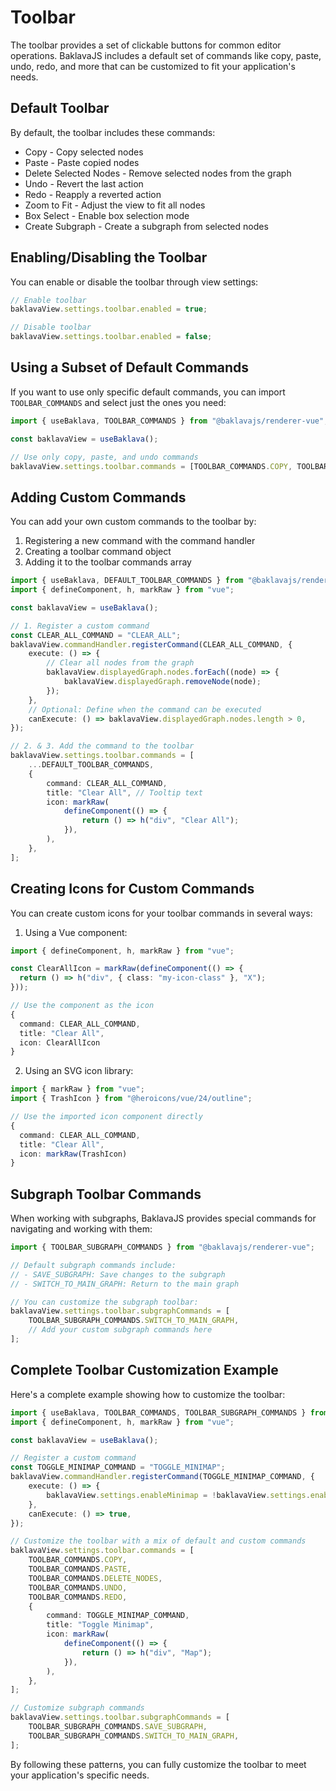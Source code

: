 # Toolbar

The toolbar provides a set of clickable buttons for common editor operations. BaklavaJS includes a default set of commands like copy, paste, undo, redo, and more that can be customized to fit your application's needs.

## Default Toolbar

By default, the toolbar includes these commands:

- Copy - Copy selected nodes
- Paste - Paste copied nodes
- Delete Selected Nodes - Remove selected nodes from the graph
- Undo - Revert the last action
- Redo - Reapply a reverted action
- Zoom to Fit - Adjust the view to fit all nodes
- Box Select - Enable box selection mode
- Create Subgraph - Create a subgraph from selected nodes

## Enabling/Disabling the Toolbar

You can enable or disable the toolbar through view settings:

```typescript
// Enable toolbar
baklavaView.settings.toolbar.enabled = true;

// Disable toolbar
baklavaView.settings.toolbar.enabled = false;
```

## Using a Subset of Default Commands

If you want to use only specific default commands, you can import `TOOLBAR_COMMANDS` and select just the ones you need:

```typescript
import { useBaklava, TOOLBAR_COMMANDS } from "@baklavajs/renderer-vue";

const baklavaView = useBaklava();

// Use only copy, paste, and undo commands
baklavaView.settings.toolbar.commands = [TOOLBAR_COMMANDS.COPY, TOOLBAR_COMMANDS.PASTE, TOOLBAR_COMMANDS.UNDO];
```

## Adding Custom Commands

You can add your own custom commands to the toolbar by:

1. Registering a new command with the command handler
2. Creating a toolbar command object
3. Adding it to the toolbar commands array

```typescript
import { useBaklava, DEFAULT_TOOLBAR_COMMANDS } from "@baklavajs/renderer-vue";
import { defineComponent, h, markRaw } from "vue";

const baklavaView = useBaklava();

// 1. Register a custom command
const CLEAR_ALL_COMMAND = "CLEAR_ALL";
baklavaView.commandHandler.registerCommand(CLEAR_ALL_COMMAND, {
    execute: () => {
        // Clear all nodes from the graph
        baklavaView.displayedGraph.nodes.forEach((node) => {
            baklavaView.displayedGraph.removeNode(node);
        });
    },
    // Optional: Define when the command can be executed
    canExecute: () => baklavaView.displayedGraph.nodes.length > 0,
});

// 2. & 3. Add the command to the toolbar
baklavaView.settings.toolbar.commands = [
    ...DEFAULT_TOOLBAR_COMMANDS,
    {
        command: CLEAR_ALL_COMMAND,
        title: "Clear All", // Tooltip text
        icon: markRaw(
            defineComponent(() => {
                return () => h("div", "Clear All");
            }),
        ),
    },
];
```

## Creating Icons for Custom Commands

You can create custom icons for your toolbar commands in several ways:

1. Using a Vue component:

```typescript
import { defineComponent, h, markRaw } from "vue";

const ClearAllIcon = markRaw(defineComponent(() => {
  return () => h("div", { class: "my-icon-class" }, "X");
}));

// Use the component as the icon
{
  command: CLEAR_ALL_COMMAND,
  title: "Clear All",
  icon: ClearAllIcon
}
```

2. Using an SVG icon library:

```typescript
import { markRaw } from "vue";
import { TrashIcon } from "@heroicons/vue/24/outline";

// Use the imported icon component directly
{
  command: CLEAR_ALL_COMMAND,
  title: "Clear All",
  icon: markRaw(TrashIcon)
}
```

## Subgraph Toolbar Commands

When working with subgraphs, BaklavaJS provides special commands for navigating and working with them:

```typescript
import { TOOLBAR_SUBGRAPH_COMMANDS } from "@baklavajs/renderer-vue";

// Default subgraph commands include:
// - SAVE_SUBGRAPH: Save changes to the subgraph
// - SWITCH_TO_MAIN_GRAPH: Return to the main graph

// You can customize the subgraph toolbar:
baklavaView.settings.toolbar.subgraphCommands = [
    TOOLBAR_SUBGRAPH_COMMANDS.SWITCH_TO_MAIN_GRAPH,
    // Add your custom subgraph commands here
];
```

## Complete Toolbar Customization Example

Here's a complete example showing how to customize the toolbar:

```typescript
import { useBaklava, TOOLBAR_COMMANDS, TOOLBAR_SUBGRAPH_COMMANDS } from "@baklavajs/renderer-vue";
import { defineComponent, h, markRaw } from "vue";

const baklavaView = useBaklava();

// Register a custom command
const TOGGLE_MINIMAP_COMMAND = "TOGGLE_MINIMAP";
baklavaView.commandHandler.registerCommand(TOGGLE_MINIMAP_COMMAND, {
    execute: () => {
        baklavaView.settings.enableMinimap = !baklavaView.settings.enableMinimap;
    },
    canExecute: () => true,
});

// Customize the toolbar with a mix of default and custom commands
baklavaView.settings.toolbar.commands = [
    TOOLBAR_COMMANDS.COPY,
    TOOLBAR_COMMANDS.PASTE,
    TOOLBAR_COMMANDS.DELETE_NODES,
    TOOLBAR_COMMANDS.UNDO,
    TOOLBAR_COMMANDS.REDO,
    {
        command: TOGGLE_MINIMAP_COMMAND,
        title: "Toggle Minimap",
        icon: markRaw(
            defineComponent(() => {
                return () => h("div", "Map");
            }),
        ),
    },
];

// Customize subgraph commands
baklavaView.settings.toolbar.subgraphCommands = [
    TOOLBAR_SUBGRAPH_COMMANDS.SAVE_SUBGRAPH,
    TOOLBAR_SUBGRAPH_COMMANDS.SWITCH_TO_MAIN_GRAPH,
];
```

By following these patterns, you can fully customize the toolbar to meet your application's specific needs.
